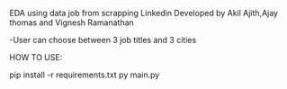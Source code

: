 EDA using data job from scrapping Linkedin
Developed by Akil Ajith,Ajay thomas and Vignesh Ramanathan 

-User can choose between 3 job titles and 3 cities

HOW TO USE:

pip install -r requirements.txt
py main.py
